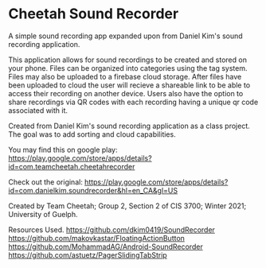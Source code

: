 Cheetah Sound Recorder
=============

<p>A simple sound recording app expanded upon from Daniel Kim's sound recording application.</p>
This application allows for sound recordings to be created and stored on your phone. Files can be organized into categories using the tag system.
Files may also be uploaded to a firebase cloud storage. After files have been uploaded to cloud the user will recieve a shareable link to be able to access their recording on another device. Users also have the option to share recordings via QR codes with each recording having a unique qr code associated with it.

Created from Daniel Kim's sound recording application as a class project. The goal was to add sorting and cloud capabilities.

You may find this on google play:
https://play.google.com/store/apps/details?id=com.teamcheetah.cheetahrecorder

Check out the original:
https://play.google.com/store/apps/details?id=com.danielkim.soundrecorder&hl=en_CA&gl=US

Created by Team Cheetah; Group 2, Section 2 of CIS 3700; Winter 2021; University of Guelph.

Resources Used.
https://github.com/dkim0419/SoundRecorder
https://github.com/makovkastar/FloatingActionButton
https://github.com/MohammadAG/Android-SoundRecorder
https://github.com/astuetz/PagerSlidingTabStrip

